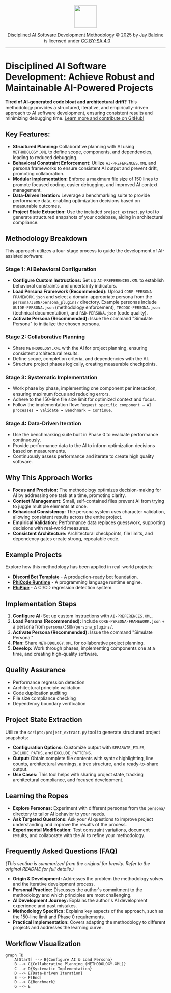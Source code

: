 <div align="center">

<img src="https://banes-lab.com/assets/images/banes_lab/700px_Main_Animated.gif" width="70" />

<a href="https://github.com/Varietyz/Disciplined-AI-Software-Development">Disciplined AI Software Development Methodology</a> © 2025 by <a href="https://www.linkedin.com/in/jay-baleine/">Jay Baleine</a> is licensed under <a href="https://creativecommons.org/licenses/by-sa/4.0/">CC BY-SA 4.0</a> <img src="https://mirrors.creativecommons.org/presskit/icons/cc.svg" alt="" width="16" height="16"><img src="https://mirrors.creativecommons.org/presskit/icons/by.svg" alt="" width="16" height="16"><img src="https://mirrors.creativecommons.org/presskit/icons/sa.svg" alt="" width="16" height="16">

</div>

---

# Disciplined AI Software Development: Achieve Robust and Maintainable AI-Powered Projects

**Tired of AI-generated code bloat and architectural drift?** This methodology provides a structured, iterative, and empirically-driven approach to AI software development, ensuring consistent results and minimizing debugging time. [Learn more and contribute on GitHub!](https://github.com/Varietyz/Disciplined-AI-Software-Development)

## Key Features:

*   **Structured Planning:** Collaborative planning with AI using `METHODOLOGY.XML` to define scope, components, and dependencies, leading to reduced debugging.
*   **Behavioral Constraint Enforcement:** Utilize `AI-PREFERENCES.XML` and persona frameworks to ensure consistent AI output and prevent drift, promoting collaboration.
*   **Modular Implementation:** Enforce a maximum file size of 150 lines to promote focused coding, easier debugging, and improved AI context management.
*   **Data-Driven Iteration:** Leverage a benchmarking suite to provide performance data, enabling optimization decisions based on measurable outcomes.
*   **Project State Extraction:** Use the included `project_extract.py` tool to generate structured snapshots of your codebase, aiding in architectural compliance.

## Methodology Breakdown

This approach utilizes a four-stage process to guide the development of AI-assisted software:

### Stage 1: AI Behavioral Configuration

*   **Configure Custom Instructions:** Set up `AI-PREFERENCES.XML` to establish behavioral constraints and uncertainty indicators.
*   **Load Persona Framework (Recommended):** Upload `CORE-PERSONA-FRAMEWORK.json` and select a domain-appropriate persona from the `persona/JSON/persona_plugins/` directory.  Example personas include `GUIDE-PERSONA.json` (methodology enforcement), `TECDOC-PERSONA.json` (technical documentation), and `R&D-PERSONA.json` (code quality).
*   **Activate Persona (Recommended):** Issue the command "Simulate Persona" to initialize the chosen persona.

### Stage 2: Collaborative Planning

*   Share `METHODOLOGY.XML` with the AI for project planning, ensuring consistent architectural results.
*   Define scope, completion criteria, and dependencies with the AI.
*   Structure project phases logically, creating measurable checkpoints.

### Stage 3: Systematic Implementation

*   Work phase by phase, implementing one component per interaction, ensuring maximum focus and reducing errors.
*   Adhere to the 150-line file size limit for optimized context and focus.
*   Follow the implementation flow: `Request specific component → AI processes → Validate → Benchmark → Continue`.

### Stage 4: Data-Driven Iteration

*   Use the benchmarking suite built in Phase 0 to evaluate performance continuously.
*   Provide performance data to the AI to inform optimization decisions based on measurements.
*   Continuously assess performance and iterate to create high quality software.

## Why This Approach Works

*   **Focus and Precision:** The methodology optimizes decision-making for AI by addressing one task at a time, promoting clarity.
*   **Context Management:** Small, self-contained files prevent AI from trying to juggle multiple elements at once.
*   **Behavioral Consistency:** The persona system uses character validation, allowing consistent results across the entire project.
*   **Empirical Validation:** Performance data replaces guesswork, supporting decisions with real-world measures.
*   **Consistent Architecture:** Architectural checkpoints, file limits, and dependency gates create strong, repeatable code.

## Example Projects

Explore how this methodology has been applied in real-world projects:

*   **[Discord Bot Template](https://github.com/Varietyz/discord-js-bot-template)** - A production-ready bot foundation.
*   **[PhiCode Runtime](https://github.com/Varietyz/phicode-runtime)** - A programming language runtime engine.
*   **[PhiPipe](https://github.com/Varietyz/PhiPipe)** - A CI/CD regression detection system.

## Implementation Steps

1.  **Configure AI:** Set up custom instructions with `AI-PREFERENCES.XML`.
2.  **Load Persona (Recommended):**  Include `CORE-PERSONA-FRAMEWORK.json` + a persona from `persona/JSON/persona_plugins/`.
3.  **Activate Persona (Recommended):**  Issue the command "Simulate Persona."
4.  **Plan:** Share `METHODOLOGY.XML` for collaborative project planning.
5.  **Develop:** Work through phases, implementing components one at a time, and creating high-quality software.

## Quality Assurance

*   Performance regression detection
*   Architectural principle validation
*   Code duplication auditing
*   File size compliance checking
*   Dependency boundary verification

## Project State Extraction

Utilize the `scripts/project_extract.py` tool to generate structured project snapshots:

*   **Configuration Options:** Customize output with `SEPARATE_FILES`, `INCLUDE_PATHS`, and `EXCLUDE_PATTERNS`.
*   **Output:** Obtain complete file contents with syntax highlighting, line counts, architectural warnings, a tree structure, and a ready-to-share output.
*   **Use Cases:** This tool helps with sharing project state, tracking architectural compliance, and focused development.

## Learning the Ropes

*   **Explore Personas:** Experiment with different personas from the `persona/` directory to tailor AI behavior to your needs.
*   **Ask Targeted Questions:**  Ask your AI questions to improve project understanding and improve the results of the process.
*   **Experimental Modification:** Test constraint variations, document results, and collaborate with the AI to refine your methodology.

## Frequently Asked Questions (FAQ)

*(This section is summarized from the original for brevity.  Refer to the original README for full details.)*

*   **Origin & Development:**  Addresses the problem the methodology solves and the iterative development process.
*   **Personal Practice:** Discusses the author's commitment to the methodology and which principles are most challenging.
*   **AI Development Journey:** Explains the author's AI development experience and past mistakes.
*   **Methodology Specifics:**  Explains key aspects of the approach, such as the 150-line limit and Phase 0 requirements.
*   **Practical Implementation:**  Covers adapting the methodology to different projects and addresses the learning curve.

## Workflow Visualization

```mermaid
graph TD
    A[Start] --> B{Configure AI & Load Persona}
    B --> C{Collaborative Planning (METHODOLOGY.XML)}
    C --> D{Systematic Implementation}
    D --> E{Data-Driven Iteration}
    E --> F[End]
    D --> G{Benchmark}
    G --> E